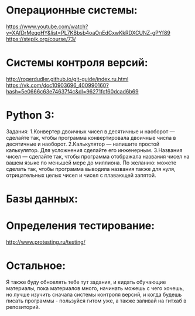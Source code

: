 # Операционные системы:
https://www.youtube.com/watch?v=XAfDrMeqoHY&list=PL7KBbsb4oaOnEdCxwKkRDXCUNZ-gPYf89
https://stepik.org/course/73/
# Системы контроля версий:
http://rogerdudler.github.io/git-guide/index.ru.html
https://vk.com/doc10903696_400990160?hash=5e0666c63e74637f4c&dl=96271fcf60dcad6b69
# Python 3:
Задания:
1.Конвертер двоичных чисел в десятичные и наоборот — сделайте так, чтобы программа конвертировала двоичные числа в десятичные и наоборот.
2.Калькулятор — напишите простой калькулятор. Для усложнения сделайте его инженерным.
3.Названия чисел — сделайте так, чтобы программа отображала названия чисел на вашем языке по меньшей мере до миллиона. По желанию: можете сделать так, чтобы программа выводила названия также для нуля, отрицательных целых чисел и чисел с плавающей запятой.
# Базы данных:
# Определения тестирование:
http://www.protesting.ru/testing/
# Остальное:
Я также буду обновлять тебе тут задания, и кидать обучающие материалы, пока материалов много, начинать можешь с чего хочешь, но лучше изучить сначала системы контроля версий, и когда будешь писать программы - пользуйся гитом уже, а также заливай на гитхаб в репозиторий.


